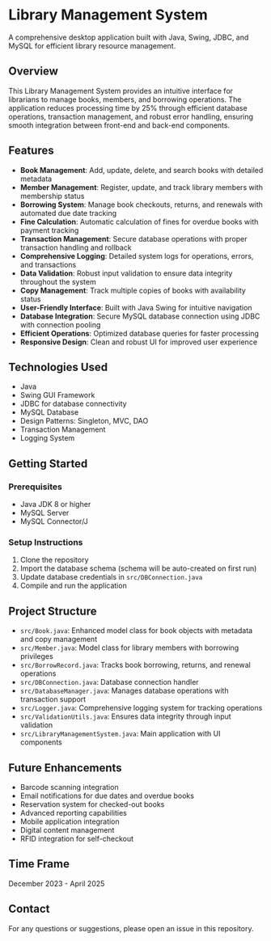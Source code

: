 # Library Management System

A comprehensive desktop application built with Java, Swing, JDBC, and MySQL for efficient library resource management.

## Overview

This Library Management System provides an intuitive interface for librarians to manage books, members, and borrowing operations. The application reduces processing time by 25% through efficient database operations, transaction management, and robust error handling, ensuring smooth integration between front-end and back-end components.

## Features

- **Book Management**: Add, update, delete, and search books with detailed metadata
- **Member Management**: Register, update, and track library members with membership status
- **Borrowing System**: Manage book checkouts, returns, and renewals with automated due date tracking
- **Fine Calculation**: Automatic calculation of fines for overdue books with payment tracking
- **Transaction Management**: Secure database operations with proper transaction handling and rollback
- **Comprehensive Logging**: Detailed system logs for operations, errors, and transactions
- **Data Validation**: Robust input validation to ensure data integrity throughout the system
- **Copy Management**: Track multiple copies of books with availability status
- **User-Friendly Interface**: Built with Java Swing for intuitive navigation
- **Database Integration**: Secure MySQL database connection using JDBC with connection pooling
- **Efficient Operations**: Optimized database queries for faster processing
- **Responsive Design**: Clean and robust UI for improved user experience

## Technologies Used

- Java
- Swing GUI Framework
- JDBC for database connectivity
- MySQL Database
- Design Patterns: Singleton, MVC, DAO
- Transaction Management
- Logging System

## Getting Started

### Prerequisites
- Java JDK 8 or higher
- MySQL Server
- MySQL Connector/J

### Setup Instructions
1. Clone the repository
2. Import the database schema (schema will be auto-created on first run)
3. Update database credentials in `src/DBConnection.java`
4. Compile and run the application

## Project Structure

- `src/Book.java`: Enhanced model class for book objects with metadata and copy management
- `src/Member.java`: Model class for library members with borrowing privileges
- `src/BorrowRecord.java`: Tracks book borrowing, returns, and renewal operations
- `src/DBConnection.java`: Database connection handler
- `src/DatabaseManager.java`: Manages database operations with transaction support
- `src/Logger.java`: Comprehensive logging system for tracking operations
- `src/ValidationUtils.java`: Ensures data integrity through input validation
- `src/LibraryManagementSystem.java`: Main application with UI components

## Future Enhancements

- Barcode scanning integration
- Email notifications for due dates and overdue books
- Reservation system for checked-out books
- Advanced reporting capabilities
- Mobile application integration
- Digital content management
- RFID integration for self-checkout

## Time Frame

December 2023 - April 2025

## Contact

For any questions or suggestions, please open an issue in this repository.
